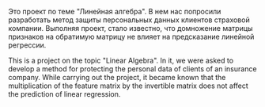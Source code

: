 Это проект по теме "Линейная алгебра". В нем нас попросили разработать метод защиты персональных данных клиентов страховой компании. Выполняя проект, стало известно, что домножение матрицы признаков на обратимую матрицу не влияет на предсказание линейной регрессии.

This is a project on the topic "Linear Algebra". In it, we were asked to develop a method for protecting the personal data of clients of an insurance company. While carrying out the project, it became known that the multiplication of the feature matrix by the invertible matrix does not affect the prediction of linear regression.
